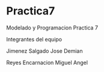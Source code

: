 # Practica7

Modelado y Programacion Practica 7

Integrantes del equipo

Jimenez Salgado Jose Demian

Reyes Encarnacion Miguel Angel
